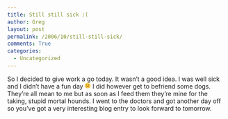 ```yaml
---
title: Still still sick :(
author: Greg
layout: post
permalink: /2006/10/still-still-sick/
comments: True
categories:
  - Uncategorized
---
```

So I decided to give work a go today. It wasn’t a good idea. I was well sick and I didn’t have a fun day <img src="/wp-content/smilies/frownie.png" alt=":(" class="wp-smiley" style="height: 1em; max-height: 1em;" /> I did however get to befriend some dogs. They’re all mean to me but as soon as I feed them they’re mine for the taking, stupid mortal hounds. I went to the doctors and got another day off so you’ve got a very interesting blog entry to look forward to tomorrow.